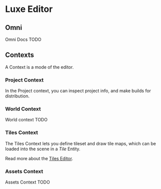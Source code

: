 # Luxe Editor

## Omni

Omni Docs TODO

## Contexts

A Context is a mode of the editor.

### Project Context

In the Project context, you can inspect project info, and make builds for distribution.

### World Context

World context TODO

### Tiles Context

The Tiles Context lets you define tileset and draw tile maps, which can be loaded into the scene
in a _Tile_ Entity.

Read more about the [Tiles Editor](../tiles).

### Assets Context

Assets Context TODO